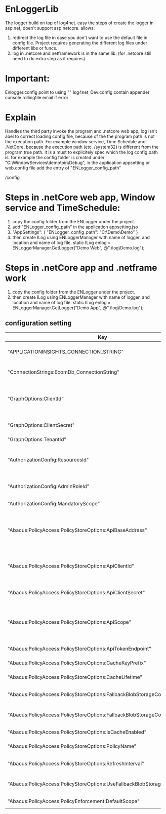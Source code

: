 # EnLoggerLib
The logger build on top of log4net. easy the steps of create the logger in asp.net, doen't support asp.netcore.
allows:
1. redirect the log file in case you don't want to use the default file in config file. Project requires generating the different log files under different libs or funcs.
2. log in .netcore and netframework is in the same lib. (for .netcore still need to do extra step as it requires)


# Important: 

Enlogger.config point to using 
"<add key="log4netconfig_dev" value ="log4net_Dev.config"/>"
log4net_Dev.config contain appender
console
rollingfile
email if error



# Explain 
Handles the third party invoke the program and .netcore web app, log isn't abel to correct loading config file, because of the the program path is not the execution path. 
For example window service, Time Schedule and .NetCore, because the execution path (etc. /system32) is different from the program true path.
It is a must to explicitely spec which the log config path is.
for example the config folder is created under "C:\WindowServices\demo\bin\Debug\", in the application appsetting or web.config file add the entry of "ENLogger_config_path"

  <appSettings>
    <add key="ENLogger_config_path" value="C:\WindowServices\demo\bin\Debug\" />
  </appSettings>
/config

# Steps in .netCore web app, Window service and TimeSchedule:

1. copy the config folder from the ENLogger under the project.
2. add "ENLogger_config_path" in the application appsetting.jso 
3.   "AppSettings": {
    "ENLogger_config_path": "C:\\Demo\\Demo"
  }
3. then create ILog using ENLoggerManager with name of logger, and location and name of log file.
static ILog enlog = ENLoggerManager.GetLogger("Demo Web", @".\log\Demo.log");

# Steps in .netCore app and .netframe work 

1. copy the config folder from the ENLogger under the project.
3. then create ILog using ENLoggerManager with name of logger, and location and name of log file.
static ILog enlog = ENLoggerManager.GetLogger("Demo App", @".\log\Demo.log");
## configuration setting
| Key        | Type  | Source and Value |Defintion
| ---------- | :---: | :----- | :----- |
|  "APPLICATIONINSIGHTS_CONNECTION_STRING"|  string | <appInsight>/Configure/Properties/"Connection String"|Connection string to the AppInsight
|  "ConnectionStrings:EcomDb_ConnectionString"| string | <azSql>/Setting/Connection strings"|Connection string to the Az SqlServer
|  "GraphOptions:ClientId"| string | AAD/AppRegistration/<App>/Application ID|Application ID of app registration in AAD that represents the eCommerce API
|  "GraphOptions:ClientSecret"| string | AAD/AppRegistration/<AppName>/Keys|The Secret key from the Application
|  "GraphOptions:TenantId"| string | AAD/Properties/Tenant ID|the ID of tenant
|  "AuthorizationConfig:ResourcesId"| string| AAD/<App>/ObjectID|Object ID of app registration in AAD that represents the eCommerce API
|  "AuthorizationConfig:AdminRoleId"| string | "Administrators role defined on the eCommerce API. Different GUID per environment."|Represent the admin role in Ecommerce
|  "AuthorizationConfig:MandatoryScope"| string | "eCommerce.FullAccess"|Authentication Claim scope
|  "Abacus:PolicyAccess:PolicyStoreOptions:ApiBaseAddress"| string | "https://<APIM Hostname>/auth-policies"|Dev = api-dev.cpchem.com ,Test = api-test.cpchem.com ,Prod = api.cpchem.com
|  "Abacus:PolicyAccess:PolicyStoreOptions:ApiClientId"| string | AAD/AppRegistration/<App>/Application ID|Application ID of app registration in AAD that represents the eCommerce API
|  "Abacus:PolicyAccess:PolicyStoreOptions:ApiClientSecret"| string | AAD/AppRegistration/<AppName>/Keys|The Secret key from the Application
|  "Abacus:PolicyAccess:PolicyStoreOptions:ApiScope"| string | "<App ID URI>/.default"|scope is requested by the Abacus package for accessing the Abacus Policy Store API
|  "Abacus:PolicyAccess:PolicyStoreOptions:ApiTokenEndpoint"| string | "https://login.microsoftonline.com/<tenantID>/oauth2/v2.0/token"|the URl verify the JWT token
|  "Abacus:PolicyAccess:PolicyStoreOptions:CacheKeyPrefix"| string | "Abacus."|Prefix for the cache key
|  "Abacus:PolicyAccess:PolicyStoreOptions:CacheLifetime"| string | "00:05:00"|the cache life time. etc. 5 min.
|  "Abacus:PolicyAccess:PolicyStoreOptions:FallbackBlobStorageConnectionString"| string | StorageAccounts/<Storage>/Security + netWorking/Access Keys/Connection string|Blob storage connection string
|  "Abacus:PolicyAccess:PolicyStoreOptions:FallbackBlobStorageContainerName"| string| "abacus-policies-fallback"|Fallback blob Storage contain name
|  "Abacus:PolicyAccess:PolicyStoreOptions:IsCacheEnabled"| boolean | true/false|enable cache flag.
|  "Abacus:PolicyAccess:PolicyStoreOptions:PolicyName"| string | "cpchem.ecom.api"|the name of policy
|  "Abacus:PolicyAccess:PolicyStoreOptions:RefreshInterval"| string | ""|Interval of refresh the policy
|  "Abacus:PolicyAccess:PolicyStoreOptions:UseFallbackBlobStorage"| boolean| true/false|the flag to use fallback blob storage
|  "Abacus:PolicyAccess:PolicyEnforcement:DefaultScope"| string| "cpchem.ecom.api"|default claim scope
